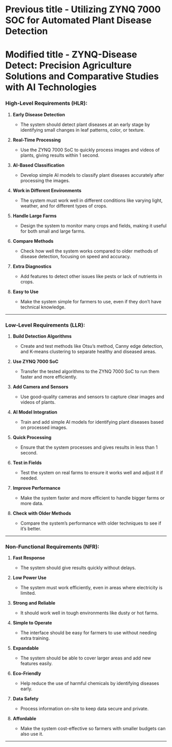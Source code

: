 # Previous title - Utilizing ZYNQ 7000 SOC for Automated Plant Disease Detection
# Modified title - ZYNQ-Disease Detect: Precision Agriculture Solutions and Comparative Studies with AI Technologies

### **High-Level Requirements (HLR):**

1. **Early Disease Detection**  
   - The system should detect plant diseases at an early stage by identifying small changes in leaf patterns, color, or texture.

2. **Real-Time Processing**  
   - Use the ZYNQ 7000 SoC to quickly process images and videos of plants, giving results within 1 second.

3. **AI-Based Classification**  
   - Develop simple AI models to classify plant diseases accurately after processing the images.

4. **Work in Different Environments**  
   - The system must work well in different conditions like varying light, weather, and for different types of crops.

5. **Handle Large Farms**  
   - Design the system to monitor many crops and fields, making it useful for both small and large farms.

6. **Compare Methods**  
   - Check how well the system works compared to older methods of disease detection, focusing on speed and accuracy.

7. **Extra Diagnostics**  
   - Add features to detect other issues like pests or lack of nutrients in crops.

8. **Easy to Use**  
   - Make the system simple for farmers to use, even if they don’t have technical knowledge.

---

### **Low-Level Requirements (LLR):**

1. **Build Detection Algorithms**  
   - Create and test methods like Otsu’s method, Canny edge detection, and K-means clustering to separate healthy and diseased areas.

2. **Use ZYNQ 7000 SoC**  
   - Transfer the tested algorithms to the ZYNQ 7000 SoC to run them faster and more efficiently.

3. **Add Camera and Sensors**  
   - Use good-quality cameras and sensors to capture clear images and videos of plants.

4. **AI Model Integration**  
   - Train and add simple AI models for identifying plant diseases based on processed images.

5. **Quick Processing**  
   - Ensure that the system processes and gives results in less than 1 second.

6. **Test in Fields**  
   - Test the system on real farms to ensure it works well and adjust it if needed.

7. **Improve Performance**  
   - Make the system faster and more efficient to handle bigger farms or more data.

8. **Check with Older Methods**  
   - Compare the system’s performance with older techniques to see if it’s better.

---

### **Non-Functional Requirements (NFR):**

1. **Fast Response**  
   - The system should give results quickly without delays.

2. **Low Power Use**  
   - The system must work efficiently, even in areas where electricity is limited.

3. **Strong and Reliable**  
   - It should work well in tough environments like dusty or hot farms.

4. **Simple to Operate**  
   - The interface should be easy for farmers to use without needing extra training.

5. **Expandable**  
   - The system should be able to cover larger areas and add new features easily.

6. **Eco-Friendly**  
   - Help reduce the use of harmful chemicals by identifying diseases early.

7. **Data Safety**  
   - Process information on-site to keep data secure and private.

8. **Affordable**  
   - Make the system cost-effective so farmers with smaller budgets can also use it.

---


